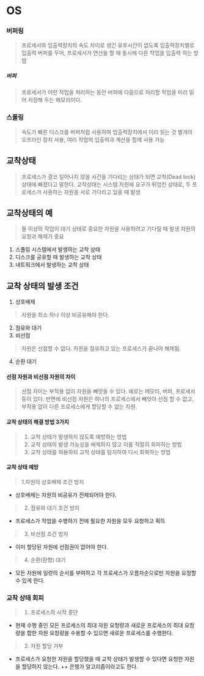 # OS
### 버퍼링
> 프로세서와 입출력장치의 속도 차이로 생긴 유후시간이 없도록 입출력장치별로 입출력 버퍼를 두어, 
> 프로세서가 연산을 할 때 동시에 다른 작업을 입출력 하는 방법

##### 버퍼
> 프로세서가 어떤 작업을 처리하는 동안 버퍼에 다음으로 처리할 작업을 미리 읽어 저장해 두는 메모리이다.

### 스풀링
> 속도가 빠른 디스크를 버퍼처럼 사용하여 입출력장치에서 미리 읽는 것
> 별개의 오프라인 장치 사용, 여러 작업의 입출력과 계산을 함께 사용 가능

## 교착상태
> 프로세스가 결코 일어나지 않을 사건을 기다리는 상태가 되면 교착(Dead lock)상태에 빠졌다고 말한다.
> 교착상태는 시스템 자원에 요구가 뒤엉킨 상태로, 두 프로세스가 사용하는 자원을 서로 기다리고 있을 때 발생

## 교착상태의 예
> 둘 이상의 작업이 대기 상태로 중요한 자원을 사용하려고 기다릴 때 발생
 자원의 요청과 해제가 중요

1. 스풀링 시스템에서 발생하는 교착 상태
2. 디스크를 공유할 때 발생하는 교착 상태
3. 네트워크에서 발생하는 교착 상태

## 교착 상태의 발생 조건
1. 상호배제
> 자원을 최소 하나 이상 비공유해야 한다.
2. 점유와 대기
3. 비선점
> 자원은 선점할 수 없다. 자원을 점유하고 있는 프로세스가 끝나야 해제됨.
4. 순환 대기

#### 선점 자원과 비선점 자원의 차이
> 선점 차이는 부작용 없이 자원을 빼앗을 수 있다. 예로는 메모리, 버퍼, 프로세서 등이 있다. 반면에 비선점 자원은 하나의 프로세스에서 빼앗아 선점 할 수 없고, 부작용 없이 다른 프로세스에게 할당할 수 없는 자원.

#### 교착 상태의 해결 방법 3가지
> 1. 교착 상태가 발생하지 않도록 예방하는 방법
> 2. 교착 상태의 발생 가능성을 배제하지 않고 이를 적절히 회피하는 방법
> 3. 교착 상태를 허용하되 교착 상태를 탐지하여 다시 회복하는 방법

#### 교착 상태 예방
> 1.자원의 상호배제 조건 방지
  + 상호배제는 자원의 비공유가 전제되어야 한다.
> 2. 점유와 대기 조건 방지
  + 프로세스가 작업을 수행하기 전에 필요한 자원을 모두 요청하고 획득
> 3. 비선점 조건 방지
  + 이미 할당된 자원에 선점권이 없어야 한다.
> 4. 순환(환형) 대기 
  + 모든 자원에 일련의 순서를 부여하고 각 프로세스가 오름차순으로만 자원을 요청할 수 있게 한다.

### 교착 상태 회피
> 1. 프로세스의 시작 중단
  + 현재 수행 중인 모든 프로세스의 최대 자원 요청량과 새로운 프로세스의 최대 요청량을 합한 자원 요청량을 수용할 수 있으면 새로운 프로세스를 수행한다.
> 2. 자원 할당 거부
  + 프로세스가 요청한 자원을 할당했을 때 교착 상태가 발생할 수 있다면 요청한 자원을 할당하지 않는다.
  ++ 은행가 알고리즘이라고도 한다.
